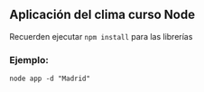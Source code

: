 ## Aplicación del clima curso Node

Recuerden ejecutar ```npm install``` para las librerías

### Ejemplo:
```
node app -d "Madrid"
```